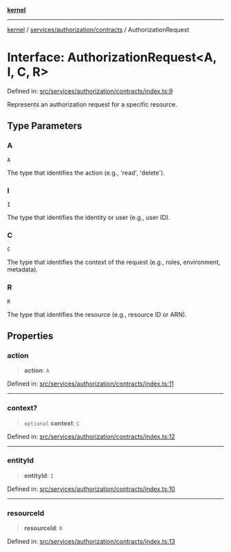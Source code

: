 [**kernel**](../../../../README.md)

***

[kernel](../../../../modules.md) / [services/authorization/contracts](../README.md) / AuthorizationRequest

# Interface: AuthorizationRequest\<A, I, C, R\>

Defined in: [src/services/authorization/contracts/index.ts:9](https://github.com/atolini/dyna-x/blob/9212a96a81963b1f87ab4e0a5690bd13f536ed17/src/services/authorization/contracts/index.ts#L9)

Represents an authorization request for a specific resource.

## Type Parameters

### A

`A`

The type that identifies the action (e.g., 'read', 'delete').

### I

`I`

The type that identifies the identity or user (e.g., user ID).

### C

`C`

The type that identifies the context of the request (e.g., roles, environment, metadata).

### R

`R`

The type that identifies the resource (e.g., resource ID or ARN).

## Properties

### action

> **action**: `A`

Defined in: [src/services/authorization/contracts/index.ts:11](https://github.com/atolini/dyna-x/blob/9212a96a81963b1f87ab4e0a5690bd13f536ed17/src/services/authorization/contracts/index.ts#L11)

***

### context?

> `optional` **context**: `C`

Defined in: [src/services/authorization/contracts/index.ts:12](https://github.com/atolini/dyna-x/blob/9212a96a81963b1f87ab4e0a5690bd13f536ed17/src/services/authorization/contracts/index.ts#L12)

***

### entityId

> **entityId**: `I`

Defined in: [src/services/authorization/contracts/index.ts:10](https://github.com/atolini/dyna-x/blob/9212a96a81963b1f87ab4e0a5690bd13f536ed17/src/services/authorization/contracts/index.ts#L10)

***

### resourceId

> **resourceId**: `R`

Defined in: [src/services/authorization/contracts/index.ts:13](https://github.com/atolini/dyna-x/blob/9212a96a81963b1f87ab4e0a5690bd13f536ed17/src/services/authorization/contracts/index.ts#L13)
